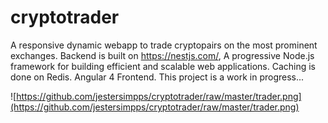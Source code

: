 # cryptotrader
A responsive dynamic webapp to trade cryptopairs on the most prominent exchanges.
Backend is built on https://nestjs.com/, A progressive Node.js framework for building efficient and scalable web applications. 
Caching is done on Redis. Angular 4 Frontend. This project is a work in progress...

![https://github.com/jestersimpps/cryptotrader/raw/master/trader.png](https://github.com/jestersimpps/cryptotrader/raw/master/trader.png)
